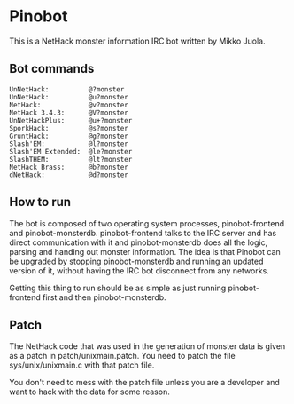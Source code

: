 Pinobot
=======

This is a NetHack monster information IRC bot written by Mikko Juola.

Bot commands
--------

    UnNetHack:          @?monster
    UnNetHack:          @u?monster
    NetHack:            @v?monster
    NetHack 3.4.3:      @V?monster
    UnNetHackPlus:      @u+?monster
    SporkHack:          @s?monster
    GruntHack:          @g?monster
    Slash'EM:           @l?monster
    Slash'EM Extended:  @le?monster
    SlashTHEM:          @lt?monster
    NetHack Brass:      @b?monster
    dNetHack:           @d?monster

How to run
----------

The bot is composed of two operating system processes, pinobot-frontend and
pinobot-monsterdb. pinobot-frontend talks to the IRC server and has direct
communication with it and pinobot-monsterdb does all the logic, parsing and
handing out monster information. The idea is that Pinobot can be upgraded by
stopping pinobot-monsterdb and running an updated version of it, without having
the IRC bot disconnect from any networks.

Getting this thing to run should be as simple as just running pinobot-frontend
first and then pinobot-monsterdb.

Patch
-----

The NetHack code that was used in the generation of monster data is given as a
patch in patch/unixmain.patch. You need to patch the file sys/unix/unixmain.c
with that patch file.

You don't need to mess with the patch file unless you are a developer and want
to hack with the data for some reason.

